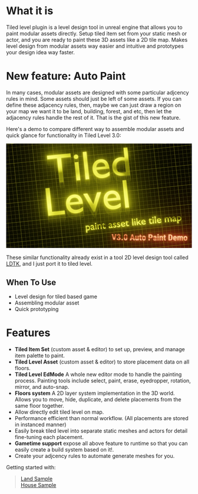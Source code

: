 

# What it is

 Tiled level plugin is a level design tool in unreal engine that allows you to paint modular assets directly. Setup tiled item set from your static mesh or actor, and you are ready to paint these 3D assets like a 2D tile map. Makes level design from modular assets way easier and intuitive and prototypes your design idea way faster.

# New feature: Auto Paint

In many cases, modular assets are designed with some particular adjcency rules in mind. Some assets should just be left of some assets. If you can define these adjacency rules, then, maybe we can just draw a region on your map we want it to be land, building, forest, and etc, then let the adjacency rules handle the rest of it. That is the gist of this new feature.

Here's a demo to compare different way to assemble modular assets and quick glance for functionality in Tiled Level 3.0:

[![Cover](_media/AutoPaintCover.png)](https://youtu.be/uFhRLwUG5i0)


These similar functionality already exist in a tool 2D level design tool called [LDTK](https://ldtk.io/), and I just port it to tiled level.

## When To Use
* Level design for tiled based game
* Assembling modular asset
* Quick prototyping 

# Features
* **Tiled Item Set** (custom asset & editor) to set up, preview, and manage item palette to paint.
* **Tiled Level Asset** (custom asset & editor) to store placement data on all floors. 
* **Tiled Level EdMode** A whole new editor mode to handle the painting process. Painting tools include select, paint, erase, eyedropper, rotation, mirror, and auto-snap.
* **Floors system** A 2D layer system implementation in the 3D world. Allows you to move, hide, duplicate, and delete placements from the same floor together.
* Allow directly edit tiled level on map.
* Performance efficient than normal workflow. (All placements are stored in instanced manner)
* Easily break tiled level into separate static meshes and actors for detail fine-tuning each placement.
* **Gametime support** expose all above feature to runtime so that you can easily create a build system based on it!.
* Create your adjcency rules to automate generate meshes for you.

Getting started with:

> [Land Sample](/QuickStart/LandSample)  
> [House Sample](/QuickStart/HouseSample)

